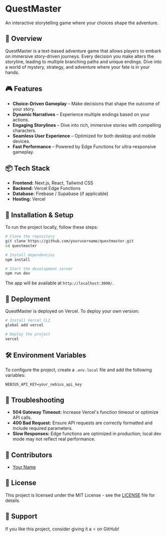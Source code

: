 # QuestMaster

An interactive storytelling game where your choices shape the adventure.

## 🚀 Overview
QuestMaster is a text-based adventure game that allows players to embark on immersive story-driven journeys. Every decision you make alters the storyline, leading to multiple branching paths and unique endings. Dive into a world of mystery, strategy, and adventure where your fate is in your hands.

## 🎮 Features
- **Choice-Driven Gameplay** – Make decisions that shape the outcome of your story.
- **Dynamic Narratives** – Experience multiple endings based on your actions.
- **Engaging Storylines** – Dive into rich, immersive stories with compelling characters.
- **Seamless User Experience** – Optimized for both desktop and mobile devices.
- **Fast Performance** – Powered by Edge Functions for ultra-responsive gameplay.

## 📦 Tech Stack
- **Frontend:** Next.js, React, Tailwind CSS
- **Backend:** Vercel Edge Functions
- **Database:** Firebase / Supabase (if applicable)
- **Hosting:** Vercel

## 📜 Installation & Setup
To run the project locally, follow these steps:

```bash
# Clone the repository
git clone https://github.com/yourusername/questmaster.git
cd questmaster

# Install dependencies
npm install

# Start the development server
npm run dev
```

The app will be available at `http://localhost:3000/`.

## 🚀 Deployment
QuestMaster is deployed on Vercel. To deploy your own version:

```bash
# Install Vercel CLI
global add vercel

# Deploy the project
vercel
```

## 🛠 Environment Variables
To configure the project, create a `.env.local` file and add the following variables:

```env
NEBIUS_API_KEY=your_nebius_api_key
```

## 🐛 Troubleshooting
- **504 Gateway Timeout:** Increase Vercel's function timeout or optimize API calls.
- **400 Bad Request:** Ensure API requests are correctly formatted and include required parameters.
- **Slow Responses:** Edge functions are optimized in production; local dev mode may not reflect real performance.

## 👥 Contributors
- [Your Name](https://github.com/codewithkin)

## 📜 License
This project is licensed under the MIT License - see the [LICENSE](LICENSE) file for details.

## 🌟 Support
If you like this project, consider giving it a ⭐ on GitHub!
